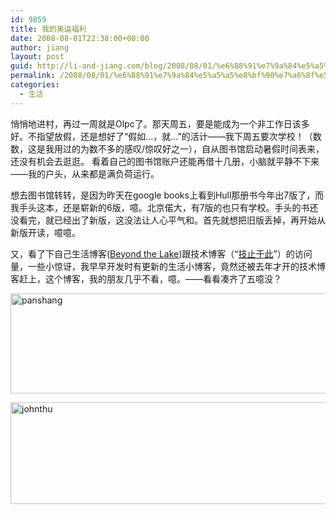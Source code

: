```yaml
---
id: 9859
title: 我的奥运福利
date: 2008-08-01T22:38:00+00:00
author: jiang
layout: post
guid: http://li-and-jiang.com/blog/2008/08/01/%e6%88%91%e7%9a%84%e5%a5%a5%e8%bf%90%e7%a6%8f%e5%88%a9/
permalink: /2008/08/01/%e6%88%91%e7%9a%84%e5%a5%a5%e8%bf%90%e7%a6%8f%e5%88%a9/
categories:
  - 生活
---
```

悄悄地进村，再过一周就是Olpc了。那天周五，要是能成为一个非工作日该多好。不指望放假，还是想好了“假如…，就…”的活计——我下周五要次学校！（数数，这是我用过的为数不多的感叹/惊叹好之一），自从图书馆启动暑假时间表来，还没有机会去逛逛。 看着自己的图书馆账户还能再借十几册，小脑就平静不下来——我的户头，从来都是满负荷运行。 

想去图书馆转转，是因为昨天在google books上看到Hull那册书今年出7版了，而我手头这本，还是崭新的6版，噫。北京偌大，有7版的也只有学校。手头的书还没看完，就已经出了新版，这没法让人心平气和。首先就想把旧版丢掉，再开始从新版开读，噫噫。 

又，看了下自己生活博客(<a href="http://panshanghu.spaces.live.com/" target="_blank">Beyond the Lake</a>)跟技术博客（“<a href="http://johnthu.spaces.live.com/" target="_blank">技止于此</a>”）的访问量，一些小惊讶，我早早开发时有更新的生活小博客，竟然还被去年才开的技术博客赶上，这个博客，我的朋友几乎不看，噫。——看看凑齐了五噫没？ 

[<img style="border-top-width:0px;border-left-width:0px;border-bottom-width:0px;border-right-width:0px" height="160" alt="panshang" src="http://fsfmhw.bay.livefilestore.com/y1p5KqlmrVIzYVRIlaPNaVyyolFM1aG2KwPlE3zjPxx2-KtOLl83y6vQ5rNBX0aQ-6IQaCQEh-v9bIbDSSEU8PERQ?PARTNER=WRITER" width="654" border="0" />](http://fsfmhw.bay.livefilestore.com/y1pvjEMPKBO9xfyxs-WEY6bVzTGOk9qXou2ir6-k6wAFRyq5VqZbC8bmQ9XkSQs9HDt4zuEJNK2fVk?PARTNER=WRITER) 

[<img style="border-top-width:0px;border-left-width:0px;border-bottom-width:0px;border-right-width:0px" height="163" alt="johnthu" src="http://fsfmhw.bay.livefilestore.com/y1pI_FtCc8vwVxYE9Zfvzwb7XynacdGCqzjwL88tbL8ZXw8fOre-FJ4gsN7IB3HDgR2nvUCmVW7gaw?PARTNER=WRITER" width="656" border="0" />](http://fsfmhw.bay.livefilestore.com/y1pTxMorYuilz4aZkZhnSFvVOyFAu8xN2A0Koh4jLn1aN17h4BmLgC8ZkBLQP8BJ4hiIPt2956k6OVswrvRVE6I5A?PARTNER=WRITER)